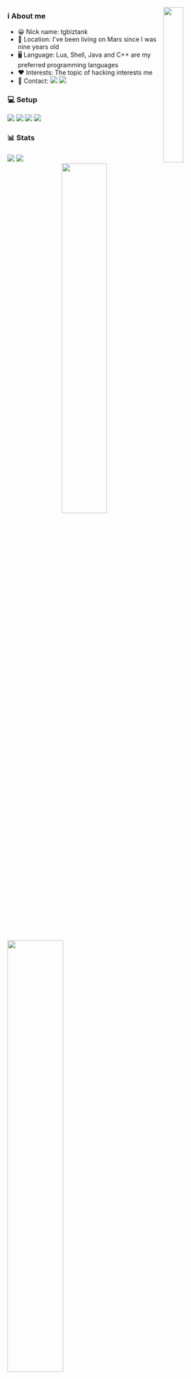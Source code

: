<!-- Kha Banh Gif quay cuc cang -->
<img align="right" src="https://d14eu5yur8w3te.cloudfront.net/api/v1/media/baseclub-media-uploads-production/42c19c32-4c74-4f40-bee6-20ce539b22f8.gif" width="30%"><h3>ℹ️ About me</h3>
<ul>
<!-- Infomation -->
<li>😀 Nick name: tgbiztank</li>
<li>📍 Location: I've been living on Mars since I was nine years old</li>
<li>🖥️ Language: Lua, Shell, Java and C++ are my preferred programming languages</li>
<li>❤️ Interests: The topic of hacking interests me</li>
<li>📇 Contact: 
<a href="https://facebook.com/tgbiztank"><img src="https://img.shields.io/badge/-Facebook-blue?style=flat-square&logo=Facebook&logoColor=white&link=https://facebook.com/tgbiztank"></a>
<a href="mailto:tgbiztank@gmail.com"><img src="https://img.shields.io/badge/-Gmail-red?style=flat-square&logo=Gmail&logoColor=white&link=mailto:tgbiztank@gmail.com"></a></li>
</ul>
<!-- PC Setup -->
<h3>💻 Setup</h3>

<a href="https://archlinux.org/"><img src="https://img.shields.io/badge/Arch-282a36?style=for-the-badge&logo=archlinux&logoColor=8f8f2"></a>
<a href="https://www.google.com/chrome/"><img src="https://img.shields.io/badge/Chrome-282a36?style=for-the-badge&logo=google-chrome&logoColor=f8f8f2"></a>
<a href="https://neovim.io/"><img src="https://img.shields.io/badge/Neovim-282a36?style=for-the-badge&logo=neovim&logoColor=50fa7b"></a>
<a href="https://git-scm.com/"><img src="https://img.shields.io/badge/Git-282a36?style=for-the-badge&logo=git&logoColor=ff5555"></a>
<!-- Stats -->
<h3>📊 Stats<h3>
<img src="https://komarev.com/ghpvc/?username=tgbiztank&color=ff79c6"> <a href="https://wakatime.com/@7560b813-7116-473c-908c-e3a849fb6437"><img src="https://wakatime.com/badge/user/7560b813-7116-473c-908c-e3a849fb6437.svg" /></a>
<br>
<img align="right" src="https://github-readme-stats.vercel.app/api/top-langs/?username=tgbiztank&layout=compact&theme=dracula" width="45%">
<img align="left" src="https://github-profile-summary-cards.vercel.app/api/cards/profile-details?username=tgbiztank&theme=dracula" width="50%">
